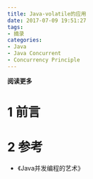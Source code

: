 ```yaml
---
title: Java-volatile的应用
date: 2017-07-09 19:51:27
tags: 
- 摘录
categories: 
- Java
- Java Concurrent
- Concurrency Principle
---
```


**阅读更多**

<!--more-->

# 1 前言

# 2 参考

* 《Java并发编程的艺术》
